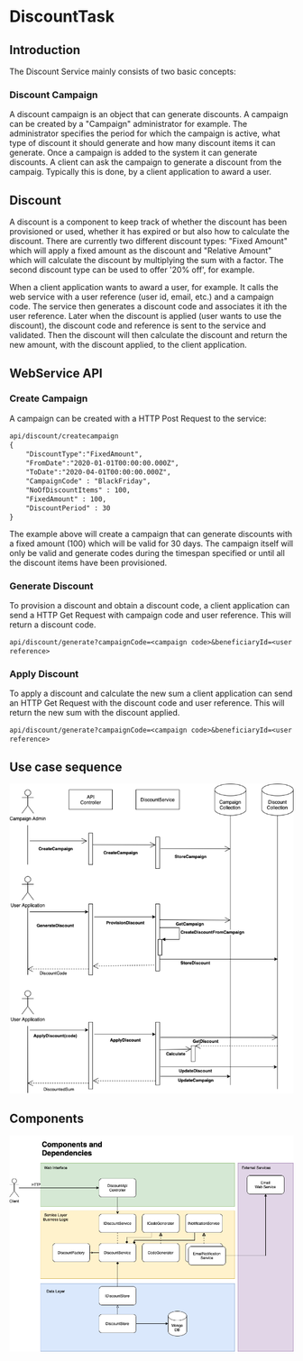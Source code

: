 # DiscountTask


## Introduction
The Discount Service mainly consists of two basic concepts:

### Discount Campaign
A discount campaign is an object that can generate discounts. A campaign can be created by a "Campaign" administrator for example. The administrator specifies the period for which the campaign is active, what type of discount it should generate and how many discount items it can generate. Once a campaign is added to the system it can generate discounts. A client can ask the campaign to generate a discount from the campaig. Typically this is done, by a client application to award a user.


## Discount
A discount is a component to keep track of whether the discount has been provisioned or used, whether it has expired or but also how to calculate the discount. There are currently two different discount types: "Fixed Amount" which will apply a fixed amount as the discount and "Relative Amount" which will calculate the discount by multiplying the sum with a factor. The second discount type can be used to offer '20% off', for example.

When a client application wants to award a user, for example. It calls the web service with a user reference (user id, email, etc.) and a campaign code. The service then generates a discount code and associates it ith the user reference. Later when the discount is applied (user wants to use the discount), the discount code and reference is sent to the service and validated. Then the discount will then calculate the discount and return the new amount, with the discount applied, to the client application.



    
## WebService API

### Create Campaign 
A campaign can be created with a HTTP Post Request to the service:
```
api/discount/createcampaign
{
    "DiscountType":"FixedAmount",
    "FromDate":"2020-01-01T00:00:00.000Z",
    "ToDate":"2020-04-01T00:00:00.000Z",
    "CampaignCode" : "BlackFriday",
    "NoOfDiscountItems" : 100,
    "FixedAmount" : 100,
    "DiscountPeriod" : 30
}
```

The example above will create a campaign that can generate discounts with a fixed amount (100) which will be valid for 30 days. The campaign itself will only be valid and generate codes during the timespan specified or until all the discount items have been provisioned.

### Generate Discount

To provision a discount and obtain a discount code, a client application can send a HTTP Get Request with campaign code and user reference. This will return a discount code.
```
api/discount/generate?campaignCode=<campaign code>&beneficiaryId=<user reference>
```    
   
### Apply Discount

To apply a discount and calculate the new sum a client application can send an HTTP Get Request with the discount code and user reference. This will return the new sum with the discount applied.

```
api/discount/generate?campaignCode=<campaign code>&beneficiaryId=<user reference>
``` 
    
## Use case sequence
![Use case](/docs/ComponentDia.png)
    
## Components
![Components](/docs/SequenceDia.png)
